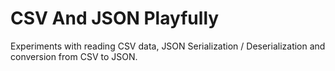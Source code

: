 CSV And JSON Playfully
========================
Experiments with reading CSV data, JSON Serialization / Deserialization and conversion from CSV to JSON.